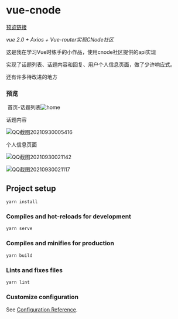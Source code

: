 # vue-cnode
[预览链接](https://nestlecafe.github.io/vue-cnode-website/)


*vue 2.0 + Axios + Vue-router实现CNode社区*

这是我在学习Vue时练手的小作品，使用cnode社区提供的api实现

实现了话题列表、话题内容和回复、用户个人信息页面，做了少许响应式。

还有许多待改进的地方



### 预览

​	首页-话题列表![home](https://i.loli.net/2021/09/30/jNwvZ9DTUhcJPE5.png)



话题内容

![QQ截图20210930005416](https://i.loli.net/2021/09/30/DcQsIrwfFlgq3pG.png)



个人信息页面

![QQ截图20210930021142](https://i.loli.net/2021/09/30/F6YB7eotsxkiwba.png)

![QQ截图20210930021117](https://i.loli.net/2021/09/30/p2tW3j7leNFiH15.png)

## Project setup

```
yarn install
```

### Compiles and hot-reloads for development
```
yarn serve
```

### Compiles and minifies for production
```
yarn build
```

### Lints and fixes files
```
yarn lint
```

### Customize configuration
See [Configuration Reference](https://cli.vuejs.org/config/).
